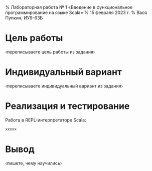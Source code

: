 % Лабораторная работа № 1 «Введение в функциональное
  программирование на языке Scala»
% 15 февраля 2023 г.
% Вася Пупкин, ИУ9-63Б

# Цель работы
‹переписываете цель работы из задания›

# Индивидуальный вариант
‹переписываете индивидуальный вариант из задания›

# Реализация и тестирование

Работа в REPL-интерпретаторе Scala:

```scala
xxxxx
```

# Вывод
‹пишете, чему научились›
